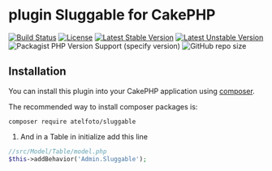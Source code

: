 # plugin Sluggable  for CakePHP

[![Build Status](https://api.travis-ci.org/atelfoto/sluggable.png?branch=master)](https://travis-ci.org/atelfoto/sluggable)
[![License](https://poser.pugx.org/atelfoto/sluggable/license)](//packagist.org/packages/atelfoto/sluggable)
[![Latest Stable Version](https://poser.pugx.org/atelfoto/sluggable/v)](//packagist.org/packages/atelfoto/sluggable)
[![Latest Unstable Version](https://poser.pugx.org/atelfoto/sluggable/v/unstable)](//packagist.org/packages/atelfoto/sluggable)
![Packagist PHP Version Support (specify version)](https://img.shields.io/packagist/php-v/cakephp/cakephp/3.9.1?color=green&logo=cakephp)
![GitHub repo size](https://img.shields.io/github/repo-size/atelfoto/sluggable?color=red&logo=cakephp)




## Installation

You can install this plugin into your CakePHP application using [composer](https://getcomposer.org).

The recommended way to install composer packages is:

```
composer require atelfoto/sluggable
```
 1. And in a Table in initialize add this line

 ```php
 //src/Model/Table/model.php
 $this->addBehavior('Admin.Sluggable');
 ```


